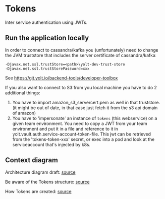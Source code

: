 # Tokens

Inter service authentication using JWTs.

## Run the application locally
In order to connect to cassandra/kafka you (unfortunately) need to change the JVM truststore that includes
the server certificate of cassandra/kafka:
```
-Djavax.net.ssl.trustStore=<path>\yolt-dev-trust-store 
-Djavax.net.ssl.trustStorePassword=xxx
```
See https://git.yolt.io/backend-tools/developer-toolbox


If you also want to connect to S3 from you local machine you have to do 2 additional things: 
1) You have to import amazon_s3_servercert.pem as well in that truststore. (it might be out of date, in that case just fetch it from the s3 api domain of amazon)
2) You have to 'impersonate' an instance of `tokens` (this webservice) on a given team environment. You need to copy a JWT from your team environment and put it in a file and reference to it in yolt.vault.auth.service-account-token-file.  This jwt can be retrieved from the 'tokens-token-xxx' secret, or exec into a pod and look at the serviceaccount that's injected by k8s.


## Context diagram
Architecture diagram draft:
[source](doc/architecture.puml)

Be aware of the Tokens structure:
[source](doc/understanding-tokens.puml)

How Tokens are created:
[source](doc/tokens-sequence.puml)


